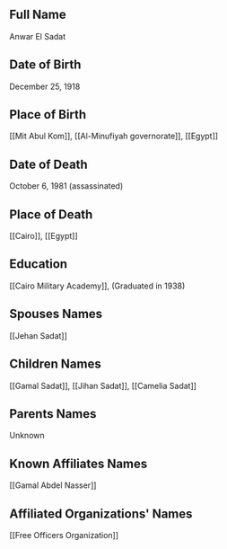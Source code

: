 
## Full Name
Anwar El Sadat

## Date of Birth
December 25, 1918

## Place of Birth
[[Mit Abul Kom]], [[Al-Minufiyah governorate]], [[Egypt]]

## Date of Death
October 6, 1981 (assassinated)

## Place of Death
[[Cairo]], [[Egypt]]

## Education
[[Cairo Military Academy]], (Graduated in 1938)

## Spouses Names
[[Jehan Sadat]]

## Children Names
[[Gamal Sadat]], [[Jihan Sadat]], [[Camelia Sadat]]

## Parents Names
Unknown

## Known Affiliates Names
[[Gamal Abdel Nasser]]

## Affiliated Organizations' Names
[[Free Officers Organization]]


